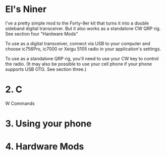 # El's Niner
I've a pretty simple mod to the Forty-9er kit that turns it into a double sideband digital transceiver.
But it also works as a standalone CW QRP rig. 
See section four "Hardware Mods"

To use as a digital transceiver, connect via USB to your computer and choose ic756Pro, ic7000 or Xeigu 5105 radio 
in your application's settings.

To use as a standalone QRP rig, you'll need to use your CW key to control the radio.
(It may also be possible to use your cell phone if your phone supports USB OTG.
See section three.)

# 2. C
W Commands
 
 # 3. Using your phone
 
 # 4. Hardware Mods
